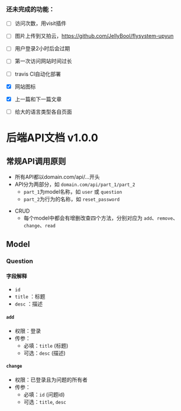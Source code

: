 ### 还未完成的功能：
- [ ] 访问次数，用visit插件
- [ ] 图片上传到又拍云，https://github.com/JellyBool/flysystem-upyun
- [ ] 用户登录2小时后会过期
- [ ] 第一次访问网站时间过长
- [ ] travis CI自动化部署
- [x] 网站图标
- [x] 上一篇和下一篇文章
- [ ] 给大的语言类型各自页面




# 后端API文档 v1.0.0
## 常规API调用原则
* 所有API都以domain.com/api/...开头
* API分为两部分，如 `domain.com/api/part_1/part_2`
  * `part_1`为model名称，如 `user` 或 `question`
  * `part_2`为行为的名称，如 `reset_password`
- CRUD
  - 每个model中都会有增删改查四个方法，分别对应为 `add`、`remove`、`change`、`read`

## Model
### Question
#### 字段解释
- `id`
- `title` ：标题
- `desc` ：描述

#### `add`
- 权限：登录
- 传参：
  - 必填：`title` (标题)
  - 可选：`desc` (描述)

#### `change`
- 权限：已登录且为问题的所有者
- 传参：
  - 必填：`id` (问题id)
  - 可选：`title`, `desc`